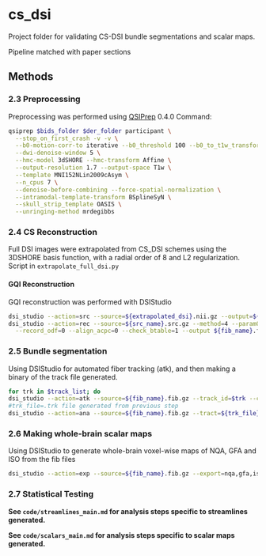 # cs_dsi
Project folder for validating CS-DSI bundle segmentations and scalar maps. 

Pipeline matched with paper sections

## Methods

### 2.3 Preprocessing
Preprocessing was performed using [QSIPrep](https://qsiprep.readthedocs.io/en/latest/) 0.4.0
Command:
```bash
qsiprep $bids_folder $der_folder participant \
  --stop_on_first_crash -v -v \
  --b0-motion-corr-to iterative --b0_threshold 100 --b0_to_t1w_transform Rigid \
  --dwi-denoise-window 5 \
  --hmc-model 3dSHORE --hmc-transform Affine \
  --output-resolution 1.7 --output-space T1w \
  --template MNI152NLin2009cAsym \
  --n_cpus 7 \
  --denoise-before-combining --force-spatial-normalization \
  --intramodal-template-transform BSplineSyN \
  --skull_strip_template OASIS \
  --unringing-method mrdegibbs 
```

### 2.4 CS Reconstruction
Full DSI images were extrapolated from CS_DSI schemes using the 3DSHORE basis function, with a radial order of 8 and L2 regularization.
Script in `extrapolate_full_dsi.py`

#### **GQI Reconstruction**
GQI reconstruction was performed with DSIStudio
```bash
dsi_studio --action=src --source=${extrapolated_dsi}.nii.gz --output=${src_name}.src.gz #create src file for processing with DSI studio
dsi_studio --action=rec --source=${src_name}.src.gz --method=4 --param0=1.25 \
  --record_odf=0 --align_acpc=0 --check_btable=1 --output ${fib_name}.fib.gz #GQI reconstruction
```

### 2.5 Bundle segmentation
Using DSIStudio for automated fiber tracking (atk), and then making a binary of the track file generated.
```bash
for trk in $track_list; do
dsi_studio --action=atk --source=${fib_name}.fib.gz --track_id=$trk --check_ending=0 --thread_count=1 #single thread count because parallelization fails in this version of DSIstudio
#trk_file=.trk file generated from previous step
dsi_studio --action=ana --source=${fib_name}.fib.gz --tract=${trk_file}.tt.gz --output=${trk_file}_mask.nii.gz --thread_count=1 #make binary mask of bundle
```

### 2.6 Making whole-brain scalar maps
Using DSIStudio to generate whole-brain voxel-wise maps of NQA, GFA and ISO from the fib files
```bash
dsi_studio --action=exp --source=${fib_name}.fib.gz --export=nqa,gfa,iso
```

### 2.7 Statistical Testing
**See `code/streamlines_main.md` for analysis steps specific to streamlines generated.**

**See `code/scalars_main.md` for analysis steps specific to scalar maps generated.**

